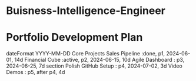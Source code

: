 # Buisness-Intelligence-Engineer
# Portfolio Development Plan
dateFormat  YYYY-MM-DD
Core Projects
Sales Pipeline     :done,    p1, 2024-06-01, 14d
Financial Cube     :active,  p2, 2024-06-15, 10d
Agile Dashboard    :         p3, 2024-06-25, 7d
section Polish
GitHub Setup       :         p4, 2024-07-02, 3d
Video Demos        :         p5, after p4, 4d
